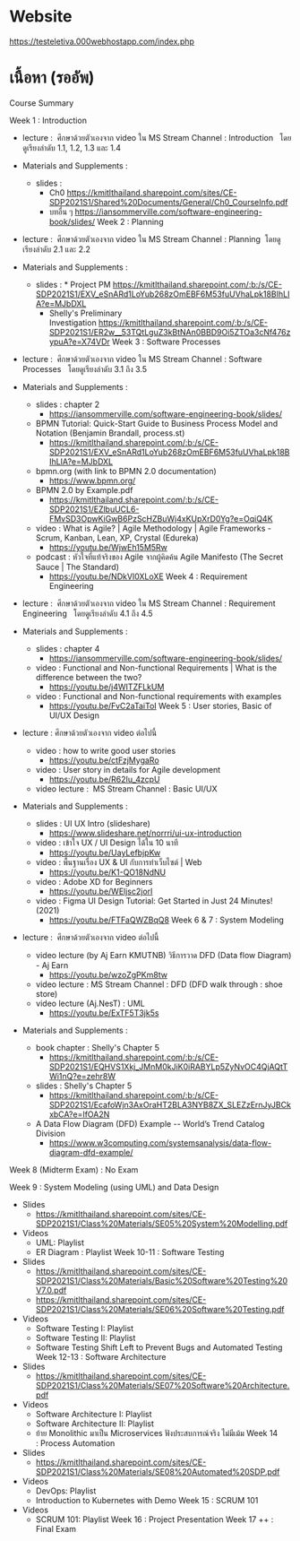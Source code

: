 # Website
https://testeletiva.000webhostapp.com/index.php

# เนื้อหา (รออัพ)
Course Summary



Week 1 : Introduction 


* lecture :  ศึกษาด้วยตัวเองจาก video ใน MS Stream Channel : Introduction   โดยดูเรียงลำดับ 1.1, 1.2, 1.3 และ 1.4
* Materials and Supplements :
    * slides :
        * Ch0 https://kmitlthailand.sharepoint.com/sites/CE-SDP2021S1/Shared%20Documents/General/Ch0_CourseInfo.pdf
        * บทอื่น ๆ https://iansommerville.com/software-engineering-book/slides/
Week 2 : Planning 


* lecture :  ศึกษาด้วยตัวเองจาก video ใน MS Stream Channel : Planning  โดยดูเรียงลำดับ 2.1 และ 2.2
* Materials and Supplements :
    * slides :
            * Project PM https://kmitlthailand.sharepoint.com/:b:/s/CE-SDP2021S1/EXV_eSnARd1LoYub268zOmEBF6M53fuUVhaLpk18BIhLIA?e=MJbDXL
        * Shelly's Preliminary Investigation https://kmitlthailand.sharepoint.com/:b:/s/CE-SDP2021S1/ER2w__53TQtLguZ3kBtNAn0BBD9Oi5ZTOa3cNf476zypuA?e=X74VDr
Week 3 : Software Processes


* lecture :  ศึกษาด้วยตัวเองจาก video ใน MS Stream Channel : Software Processes   โดยดูเรียงลำดับ 3.1 ถึง 3.5
* Materials and Supplements :
    * slides : chapter 2
        * https://iansommerville.com/software-engineering-book/slides/
    * BPMN Tutorial: Quick-Start Guide to Business Process Model and Notation (Benjamin Brandall, process.st) 
        * https://kmitlthailand.sharepoint.com/:b:/s/CE-SDP2021S1/EXV_eSnARd1LoYub268zOmEBF6M53fuUVhaLpk18BIhLIA?e=MJbDXL
    * bpmn.org (with link to BPMN 2.0 documentation) 
        * https://www.bpmn.org/
    * BPMN 2.0 by Example.pdf
        * https://kmitlthailand.sharepoint.com/:b:/s/CE-SDP2021S1/EZlbuUCL6-FMvSD3OpwKiGwB6PzScHZBuWj4xKUpXrD0Yg?e=OqiQ4K
    * video : What is Agile? | Agile Methodology | Agile Frameworks - Scrum, Kanban, Lean, XP, Crystal (Edureka)
        * https://youtu.be/WjwEh15M5Rw
    * podcast : หัวใจที่แท้จริงของ Agile จากผู้คิดค้น Agile Manifesto (The Secret Sauce | The Standard)
        * https://youtu.be/NDkVI0XLoXE
Week 4 : Requirement Engineering 


* lecture :  ศึกษาด้วยตัวเองจาก video ใน MS Stream Channel : Requirement Engineering   โดยดูเรียงลำดับ 4.1 ถึง 4.5
* Materials and Supplements :
    * slides : chapter 4
        * https://iansommerville.com/software-engineering-book/slides/
    * video : Functional and Non-functional Requirements | What is the difference between the two?
        * https://youtu.be/j4WITZFLkUM
    * video : Functional and Non-functional requirements with examples
        * https://youtu.be/FvC2aTaiToI
Week 5 : User stories, Basic of UI/UX Design


* lecture : ศึกษาด้วยตัวเองจาก video ต่อไปนี้
    * video : how to write good user stories
        * https://youtu.be/ctFzjMygaRo
    * video : User story in details for Agile development
        * https://youtu.be/R62Iu_4zcpU
    * video lecture :  MS Stream Channel : Basic UI/UX   
* Materials and Supplements :
    * slides : UI UX Intro (slideshare)
        * https://www.slideshare.net/norrri/ui-ux-introduction
    * video : เข้าใจ UX / UI Design ได้ใน 10 นาที
        * https://youtu.be/UayLefbjpKw
    * video : พื้นฐานเรื่อง UX & UI กับการทำเว็บไซต์ | Web
        * https://youtu.be/K1-QO18NdNU
    * video : Adobe XD for Beginners
        * https://youtu.be/WEljsc2jorI
    * video : Figma UI Design Tutorial: Get Started in Just 24 Minutes! (2021)
        * https://youtu.be/FTFaQWZBqQ8
Week 6 & 7 : System Modeling 


* lecture :  ศึกษาด้วยตัวเองจาก video ต่อไปนี้
    * video lecture (by Aj Earn KMUTNB) วิธีการวาด DFD (Data flow Diagram) - Aj Earn
        * https://youtu.be/wzoZgPKm8tw
    * video lecture : MS Stream Channel : DFD (DFD walk through : shoe store)
    * video lecture (Aj.NesT) : UML
        * https://youtu.be/ExTF5T3jk5s
* Materials and Supplements :
    * book chapter : Shelly's Chapter 5
        * https://kmitlthailand.sharepoint.com/:b:/s/CE-SDP2021S1/EQHVS1Xkj_JMnM0kJiK0iRABYLp5ZyNvOC4QjAQtTWi1nQ?e=zehr8W
    * slides : Shelly's Chapter 5
        * https://kmitlthailand.sharepoint.com/:b:/s/CE-SDP2021S1/EcafoWjn3AxOraHT2BLA3NYB8ZX_SLEZzErnJyJBCkxbCA?e=IfOA2N
    * A Data Flow Diagram (DFD) Example -- World’s Trend Catalog Division
        * https://www.w3computing.com/systemsanalysis/data-flow-diagram-dfd-example/

Week 8 (Midterm Exam) : No Exam

Week 9 : System Modeling (using UML) and Data Design
* Slides
    * https://kmitlthailand.sharepoint.com/sites/CE-SDP2021S1/Class%20Materials/SE05%20System%20Modelling.pdf
* Videos
    * UML: Playlist
    * ER Diagram : Playlist
Week 10-11 : Software Testing
* Slides
    * https://kmitlthailand.sharepoint.com/sites/CE-SDP2021S1/Class%20Materials/Basic%20Software%20Testing%20V7.0.pdf
    * https://kmitlthailand.sharepoint.com/sites/CE-SDP2021S1/Class%20Materials/SE06%20Software%20Testing.pdf
* Videos
    * Software Testing I: Playlist
    * Software Testing II: Playlist
    * Software Testing Shift Left to Prevent Bugs and Automated Testing
Week 12-13 : Software Architecture
* Slides
    * https://kmitlthailand.sharepoint.com/sites/CE-SDP2021S1/Class%20Materials/SE07%20Software%20Architecture.pdf
* Videos
    * Software Architecture I: Playlist
    * Software Architecture II: Playlist
    * ย้าย Monolithic มาเป็น Microservices ฟังประสบการณ์จริง ไม่มีเม้ม
Week 14 : Process Automation
* Slides
    * https://kmitlthailand.sharepoint.com/sites/CE-SDP2021S1/Class%20Materials/SE08%20Automated%20SDP.pdf
* Videos
    * DevOps: Playlist
    * Introduction to Kubernetes with Demo
Week 15 : SCRUM 101
* Videos
    * SCRUM 101: Playlist
Week 16 : Project Presentation
Week 17 ++ : Final Exam
